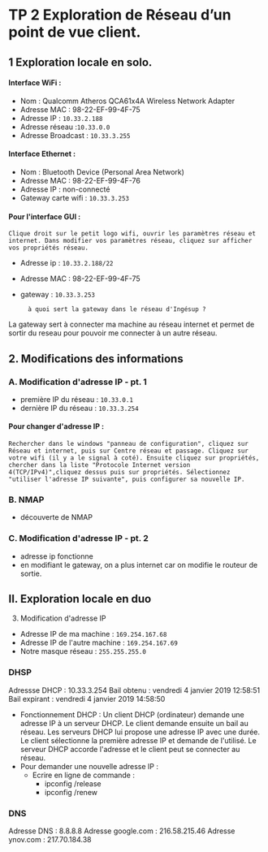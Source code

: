 # TP 2 Exploration de Réseau d’un point de vue client.

## 1 Exploration locale en solo.

#### Interface WiFi : 
*	Nom : Qualcomm Atheros QCA61x4A Wireless Network Adapter
*	Adresse MAC : 98-22-EF-99-4F-75
*	Adresse IP : `10.33.2.188`
*	Adresse réseau :`10.33.0.0`
*	Adresse Broadcast : `10.33.3.255`
#### Interface Ethernet : 
*	Nom : Bluetooth Device (Personal Area Network)
*	Adresse MAC : 98-22-EF-99-4F-76
*	Adresse IP : non-connecté
*	Gateway carte wifi : `10.33.3.253`

#### Pour l'interface GUI : 

    Clique droit sur le petit logo wifi, ouvrir les paramètres réseau et internet. Dans modifier vos paramètres réseau, cliquez sur afficher vos propriétés réseau.

* Adresse ip : `10.33.2.188/22`
* Adresse MAC : 98-22-EF-99-4F-75
* gateway : `10.33.3.253`

    	à quoi sert la gateway dans le réseau d'Ingésup ? 
La gateway sert à connecter ma machine au réseau internet et permet de sortir du reseau pour pouvoir me connecter à un autre réseau. 

## 2. Modifications des informations

### A. Modification d'adresse IP - pt. 1

* première IP du réseau : `10.33.0.1`
* dernière IP du réseau : `10.33.3.254`

#### Pour changer d'adresse IP :    
    Rechercher dans le windows "panneau de configuration", cliquez sur Réseau et internet, puis sur Centre réseau et passage. Cliquez sur votre wifi (il y a le signal à coté). Ensuite cliquez sur propriétés, chercher dans la liste "Protocole Internet version 4(TCP/IPv4)",cliquez dessus puis sur propriétés. Sélectionnez "utiliser l'adresse IP suivante", puis configurer sa nouvelle IP.

### B. NMAP

- découverte de NMAP 

### C. Modification d'adresse IP - pt. 2

- adresse ip fonctionne 
- en modifiant le gateway, on a plus internet car on modifie le routeur de sortie.

## II. Exploration locale en duo

3. Modification d'adresse IP
*  Adresse IP de ma machine : `169.254.167.68`
* Adresse IP de l'autre machine : `169.254.167.69`
* Notre masque réseau : `255.255.255.0 `



























### DHSP ###
Adressse DHCP : 10.33.3.254 
    Bail obtenu : vendredi 4 janvier 2019 12:58:51
    Bail expirant : vendredi 4 janvier 2019 14:58:50
- Fonctionnement DHCP : Un client DHCP (ordinateur) demande une adresse IP à un serveur DHCP. Le client demande ensuite un bail au réseau. Les serveurs DHCP lui propose une adresse IP avec une durée. Le client sélectionne la première adresse IP et demande de l'utilisé. Le serveur DHCP accorde l'adresse et le client peut se connecter au réseau. 
- Pour demander une nouvelle adresse IP : 
    - Ecrire en ligne de commande :
        - ipconfig /release
        - ipconfig /renew

### DNS ###
Adresse DNS : 8.8.8.8
Adresse google.com : 216.58.215.46
Adresse ynov.com : 217.70.184.38
